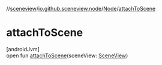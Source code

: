 //[sceneview](../../../index.md)/[io.github.sceneview.node](../index.md)/[Node](index.md)/[attachToScene](attach-to-scene.md)

# attachToScene

[androidJvm]\
open fun [attachToScene](attach-to-scene.md)(sceneView: [SceneView](../../io.github.sceneview/-scene-view/index.md))

